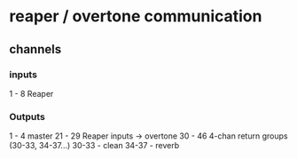 # reaper / overtone communication

## channels
### inputs
1 - 8 Reaper

### Outputs
1 - 4 master
21 - 29 Reaper inputs -> overtone
30 - 46 4-chan return groups (30-33, 34-37...)
    30-33 - clean
    34-37 - reverb
